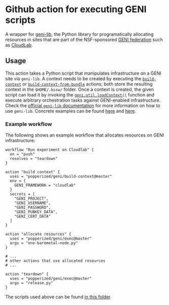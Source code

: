 # Github action for executing GENI scripts

A wrapper for [geni-lib](https://bitbucket.org/barnstorm/geni-lib), 
the Python library for programatically allocating resources in sites 
that are part of the NSF-sponsored [GENI 
federation](https://www.geni.net) such as 
[CloudLab](https://cloudlab.us).

## Usage

This action takes a Python script that manipulates infrastructure on a 
GENI site via `geni-lib`. A context needs to be created by executing 
the [`build-context`](../build-context) or 
[`build-context-from-bundle`](../build-context-from-bundle) actions; 
both store the resulting context in the `$HOME/.bssw/` folder. Once a 
context is created, the given script can load it by invoking the 
[`geni.util.loadContext()`](https://bitbucket.org/barnstorm/geni-lib/src/1b480c83581207300f73679af6844d327794d45e/geni/util.py#lines-357) 
function and execute arbitrary orchestration tasks against 
GENI-enabled infrastructure. Check the [official `geni-lib` 
documentation](https://geni-lib.rtfd.io) for more information on how 
to use `geni-lib`. Concrete examples can be found 
[here](https://bitbucket.org/barnstorm/geni-lib/src/1b480c83581207300f73679af6844d327794d45e/samples/?at=0.9-DEV) 
and [here](http://docs.cloudlab.us/geni-lib.html).

### Example workflow

The following shows an example workflow that allocates resources on 
GENI infrastructure:

```hcl
workflow "Run experiment on Cloudlab" {
  on = "push"
  resolves = "teardown"
}

action "build context" {
  uses = "popperized/geni/build-context@master"
  env = {
    GENI_FRAMEWORK = "cloudlab"
  }
  secrets = [
    "GENI_PROJECT",
    "GENI_USERNAME",
    "GENI_PASSWORD",
    "GENI_PUBKEY_DATA",
    "GENI_CERT_DATA"
  ]
}

action "allocate resources" {
  uses = "popperized/geni/exec@master"
  args = "one-baremetal-node.py"
}

# ...
# other actions that use allocated resources
# ...

action "teardown" {
  uses = "popperized/geni/exec@master"
  args = "release.py"
}
```

The scripts used above can be found [in this folder](.ci/).
